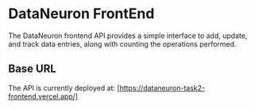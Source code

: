 # DataNeuron FrontEnd

The DataNeuron frontend API provides a simple interface to add, update, and track data entries, along with counting the operations performed. 

## Base URL

The API is currently deployed at: [https://dataneuron-task2-frontend.vercel.app/]
